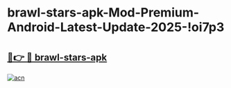 # brawl-stars-apk-Mod-Premium-Android-Latest-Update-2025-!oi7p3

# <h2><a href="https://6925kc.esa.edu.pl?title=brawl-stars-apk&ref=oi7p3">🔗👉 🔴 brawl-stars-apk</a></h2>

[![acn](https://github.com/user-attachments/assets/0f9c940e-d8b0-45ae-aac7-cd30a18b3e1c)](https://6925kc.esa.edu.pl?title=brawl-stars-apk&ref=oi7p3)

